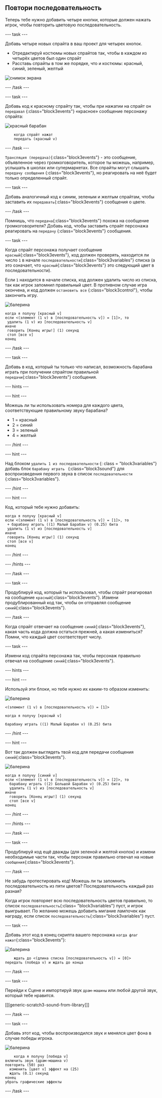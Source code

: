 ## Повтори последовательность

Теперь тебе нужно добавить четыре кнопки, которые должен нажать игрок, чтобы повторить цветовую последовательность.

\--- task \---

Добавь четыре новых спрайта в ваш проект для четырех кнопок.

+ Отредактируй костюмы новых спрайтов так, чтобы в каждом из четырёх цветов был один спрайт
+ Расставь спрайты в том же порядке, что и костюмы: красный, синий, зеленый, желтый

![снимок экрана](images/colour-drums.png)

\--- /task \---

\--- task \---

Добавь код к красному спрайту так, чтобы при нажатии на спрайт он `передавал` {:class="block3events"} «красное» сообщение персонажу спрайта:

![красный барабан](images/red_drum.png)

```blocks3
    когда спрайт нажат
    передать (красный v)
```

\--- /task \---

`Трансляция (передача)`{:class="block3events"} - это сообщение, объявленное через громкоговоритель, которое ты можешь, например, услышать в школах или супермаркетах. Все спрайты могут слышать `передачу сообщения` {:class="block3events"}, но реагировать на неё будет только определенный спрайт.

\--- task \---

Добавь аналогичный код к синим, зеленым и желтым спрайтам, чтобы заставить их `передавать`{:class="block3events"} сообщения о цвете.

\--- /task \---

Помнишь, что `передача`{:class="block3events"} похожа на сообщение громкоговорителя? Добавь код, чтобы заставить спрайт персонажа реагировать на `передачу` {:class="block3events"} сообщения.

\--- task \---

Когда спрайт персонажа получает сообщение `красный`{:class="block3events"}, код должен проверять, находится ли число `1` в начале `последовательности`{:class="block3variables"} списка (а это означает, что `красный`{:class="block3events"} это следующий цвет в последовательности).

Если `1` находится в начале списка, код должен удалить число из списка, так как игрок запомнил правильный цвет. В противном случае игра окончена, и код должен `остановить все` {:class="block3control"}, чтобы закончить игру.

![балерина](images/ballerina.png)

```blocks3
когда я получу [красный v]
если <(элемент (1 v) в [последовательность v]) = [1]>, то 
 удалить (1 v) из [последовательность v]
иначе 
 говорить [Конец игры!] (1) секунд
 стоп [все v]
конец
```

\--- /task \---

\--- task \---

Добавь в код, который ты только что написал, возможность барабана играть при получении спрайтом правильной `передачи`{:class="block3events"} сообщения.

\--- hints \---

\--- hint \---

Можешь ли ты использовать номера для каждого цвета, соответствующие правильному звуку барабана?

+ 1 = красный
+ 2 = синий
+ 3 = зеленый
+ 4 = желтый

\--- /hint \---

\--- hint \---

Над блоком `удалить 1 из последовательности` {: class = "block3variables"} добавь блок `барабану играть ` {:class="block3sound"} для воспроизведения первого звука в список `последовательности` {:class="block3variables"}.

\--- /hint \---

\--- hint \---

Код, который тебе нужно добавить:

```blocks3
когда я получу [красный v]
если <(элемент (1 v) в [последовательность v]) = [1]>, то 
 + барабану играть ((1) Малый Барабан v) (0.25) бита
 удалить (1 v) из [последовательность v]
иначе 
 говорить [Конец игры!] (1) секунд
 стоп [все v]
конец
```

\--- /hint \---

\--- /hints \---

\--- /task \---

\--- task \---

Продублируй код, который ты использовал, чтобы спрайт реагировал на сообщение `красный`{:class="block3events"}. Измени продублированный код так, чтобы он отправлял сообщение `синий`{:class="block3events"}.

\--- /task \---

Когда спрайт отвечает на сообщение `синий`{:class="block3events"}, какая часть кода должна остаться прежней, а какая измениться? Помни, что каждый цвет соответствует числу.

\--- task \---

Измени код спрайта персонажа так, чтобы персонаж правильно отвечал на сообщение `синий`{:class="block3events"}.

\--- hints \---

\--- hint \---

Используй эти блоки, но тебе нужно их каким-то образом изменить:

![балерина](images/ballerina.png)

```blocks3
<(элемент (1 v) в [последовательность v]) = [1]>

когда я получу [красный v]

барабану играть ((1) Малый Барабан v) (0.25) бита
```

\--- /hint \---

\--- hint \---

Вот так должен выглядеть твой код для передачи сообщения `синий`{:class="block3events"}.

![балерина](images/ballerina.png)

```blocks3
когда я получу [синий v]
если <(элемент (1 v) в [последовательность v]) = [2]>, то 
  барабану играть ((2) Большой Барабан v) (0.25) бита
  удалить (1 v) из [последовательность v]
иначе 
  говорить [Конец игры!] (1) секунд
  стоп [все v]
конец
```

\--- /hint \---

\--- /hints \---

\--- /task \---

\--- task \---

Продублируй код ещё дважды (для зеленой и желтой кнопок) и измени необходимые части так, чтобы персонаж правильно отвечал на новые `сообщения`{:class="block3events"}.

\--- /task \---

Не забудь протестировать код! Можешь ли ты запомнить последовательность из пяти цветов? Последовательность каждый раз разная?

Когда игрок повторяет всю последовательность цветов правильно, то список `последовательность`{:class= "block3variables"} пуст, и игрок выигрывает. По желанию можешь добавить мигание лампочек как награду, если список `последовательность`{:class="block3variables"} пуст.

\--- task \---

Добавь этот код в конец скрипта вашего персонажа `когда флаг нажат`{:class="block3events"}:

![балерина](images/ballerina.png)

```blocks3
    ждать до <(длина списка [последовательность v]) = [0]>
передать (победа v) и ждать до конца
```

\--- /task \---

\--- task \---

Перейди к Сцене и импортируй звук `драм-машины` или любой другой звук, который тебе нравится.

[[[generic-scratch3-sound-from-library]]]

\--- /task \---

\--- task \---

Добавь этот код, чтобы воспроизводился звук и менялся цвет фона в случае победы игрока.

![балерина](images/stage.png)

```blocks3
    когда я получу [победа v]
включить звук (драм-машина v)
повторить (50) раз 
  изменить [цвет v] эффект на (25)
  ждать (0.1) секунд
конец
убрать графические эффекты
```

\--- /task \---